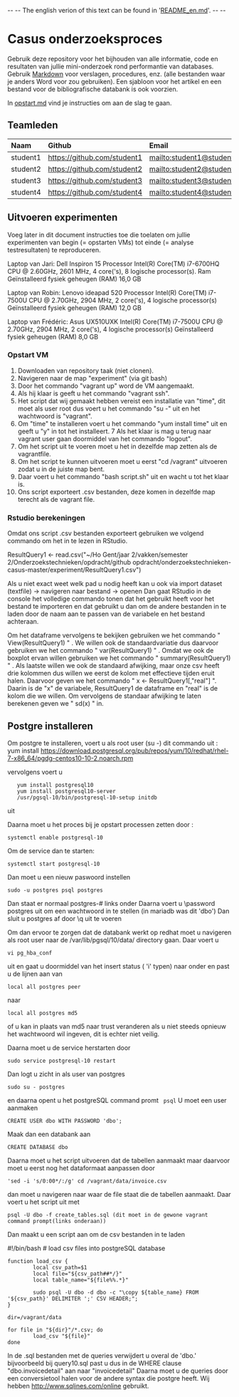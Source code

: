 -- -- The english verion of this text can be found in '[README_en.md](README_en.md)'. -- --

# Casus onderzoeksproces

Gebruik deze repository voor het bijhouden van alle informatie, code en resultaten van jullie mini-onderzoek rond performantie van databases. Gebruik [Markdown](https://guides.github.com/features/mastering-markdown/) voor verslagen, procedures, enz. (alle bestanden waar je anders Word voor zou gebruiken). Een sjabloon voor het artikel en een bestand voor de bibliografische databank is ook voorzien.

In [opstart.md](opstart.md) vind je instructies om aan de slag te gaan.

## Teamleden

| Naam     | Github                        | Email                               |
| :---     | :---                          | :---                                |
| student1 | <https://github.com/student1> | <mailto:student1@student.hogent.be> |
| student2 | <https://github.com/student2> | <mailto:student2@student.hogent.be> |
| student3 | <https://github.com/student3> | <mailto:student3@student.hogent.be> |
| student4 | <https://github.com/student4> | <mailto:student4@student.hogent.be> |

## Uitvoeren experimenten

Voeg later in dit document instructies toe die toelaten om jullie experimenten van begin (= opstarten VMs) tot einde (= analyse testresultaten) te reproduceren.

Laptop van Jari: Dell Inspiron 15 
Processor Intel(R) Core(TM) i7-6700HQ CPU @ 2.60GHz, 2601 MHz, 4 core('s), 8 logische processor(s). 
Ram Geïnstalleerd fysiek geheugen (RAM)	16,0 GB

Laptop van Robin: Lenovo ideapad 520
Processor	Intel(R) Core(TM) i7-7500U CPU @ 2.70GHz, 2904 MHz, 2 core('s), 4 logische processor(s)
Geïnstalleerd fysiek geheugen (RAM)	12,0 GB

Laptop van Frédéric: Asus UX510UXK
Intel(R) Core(TM) i7-7500U CPU @ 2.70GHz, 2904 MHz, 2 core('s), 4 logische processor(s)
Geïnstalleerd fysiek geheugen (RAM)	8,0 GB

### Opstart VM

1. Downloaden van repository taak (niet clonen).
2. Navigeren naar de map "experiment" (via git bash)
3. Door het commando "vagrant up" word de VM aangemaakt.
4. Als hij klaar is geeft u het commando "vagrant ssh".
5. Het script dat wij gemaakt hebben vereist een installatie van "time", dit moet als user root dus voert u het commando "su -" uit en het wachtwoord is "vagrant".
6. Om "time" te installeren voert u het commando "yum install time" uit en geeft u "y" in tot het installeert.
7 Als het klaar is mag u terug naar vagrant user gaan doormiddel van het commando "logout". 
8. Om het script uit te voeren moet u het in dezelfde map zetten als de vagrantfile.
9. Om het script te kunnen uitvoeren moet u eerst "cd /vagrant" uitvoeren zodat u in de juiste map bent.
10. Daar voert u het commando "bash script.sh" uit en wacht u tot het klaar is.
11. Ons script exporteert .csv bestanden, deze komen in dezelfde map terecht als de vagrant file.

### Rstudio berekeningen

Omdat ons script .csv bestanden exporteert gebruiken we volgend commando om het in te lezen in RStudio.

ResultQuery1 <- read.csv("~/Ho Gent/jaar 2/vakken/semester 2/Onderzoekstechnieken/opdracht/github opdracht/onderzoekstechnieken-casus-master/experiment/ResultQuery1.csv")

Als u niet exact weet welk pad u nodig heeft kan u ook via import dataset (textfile) -> navigeren naar bestand -> openen
Dan gaat RStudio in de console het volledige commando tonen dat het gebruikt heeft voor het bestand te importeren en dat gebruikt u dan om de andere bestanden in te laden door de naam aan te passen van de variabele en het bestand achteraan.

Om het dataframe vervolgens te bekijken gebruiken we het commando " View(ResultQuery1) " .
We willen ook de standaardvariatie dus daarvoor gebruiken we het commando " var(ResultQuery1) " .
Omdat we ook de boxplot ervan willen gebruiken we het commando " summary(ResultQuery1) " .
Als laatste willen we ook de standaard afwijking, maar onze csv heeft drie kolommen dus willen we eerst de kolom met effectieve tijden eruit halen. Daarvoor geven we het commando " x <- ResultQuery1[,"real"] ". Daarin is de "x" de variabele, ResultQuery1 de dataframe en "real" is de kolom die we willen.
Om vervolgens de standaar afwijking te laten berekenen geven we " sd(x) " in.

## Postgre installeren

Om postgre te installeren, voert u als root user (su -) dit commando uit :
  yum install https://download.postgresql.org/pub/repos/yum/10/redhat/rhel-7-x86_64/pgdg-centos10-10-2.noarch.rpm

vervolgens voert u
  ```
     yum install postgresql10
     yum install postgresql10-server
     /usr/pgsql-10/bin/postgresql-10-setup initdb
  ```
uit

Daarna moet u het proces bij je opstart processen zetten door :
 ```
 systemctl enable postgresql-10
 ```

Om de service dan te starten: 
 ```
 systemctl start postgresql-10
 ```

Dan moet u een nieuw paswoord instellen 
 ```
 sudo -u postgres psql postgres
 ```

Dan staat er normaal postgres-# links onder
Daarna voert u \password postgres uit om een wachtwoord in te stellen (in mariadb was dit 'dbo')
Dan sluit u postgres af door \q uit te voeren

Om dan ervoor te zorgen dat de databank werkt op redhat moet u navigeren als root user naar de 
/var/lib/pgsql/10/data/ directory gaan.
Daar voert u 
 ```
 vi pg_hba_conf
 ``` 
uit en gaat u doormiddel van het insert status ( 'i' typen) naar onder
en past u de lijnen aan van 
  ```
  local all postgres peer
  ```
naar 
``` 
local all postgres md5
```
of u kan in plaats van md5 naar trust veranderen als u niet steeds opnieuw het wachtwoord wil ingeven,
dit is echter niet veilig.

Daarna moet u de service herstarten door 
 ``` 
 sudo service postgresql-10 restart
 ```

Dan logt u zicht in als user van postgres
 ```
 sudo su - postgres
 ```
en daarna opent u het postgreSQL command promt 
 ``` psql```
U moet een user aanmaken
 ``` 
 CREATE USER dbo WITH PASSWORD 'dbo';
 ```
Maak dan een databank aan 
 ```
 CREATE DATABASE dbo
 ```
Daarna moet u het script uitvoeren dat de tabellen aanmaakt maar daarvoor moet u eerst nog het dataformaat 
aanpassen door 
``` 
'sed -i 's/0:00*/:/g' cd /vagrant/data/invoice.csv 
```
dan moet u navigeren naar waar de file staat die de tabellen aanmaakt.
Daar voert u het script uit met 
 ```
 psql -U dbo -f create_tables.sql (dit moet in de gewone vagrant command prompt(links onderaan))
 ```

Dan maakt u een script aan om de csv bestanden in te laden

#!/bin/bash
  	# load csv files into postgreSQL database

	function load_csv {
			local csv_path=$1
			local file="${csv_path##*/}"
			local table_name="${file%%.*}"

			sudo psql -U dbo -d dbo -c "\copy ${table_name} FROM '${csv_path}' DELIMITER ';' CSV HEADER;";
	}

	dir=/vagrant/data

	for file in "${dir}"/*.csv; do
			load_csv "${file}"
	done
  
In de .sql bestanden met de queries verwijdert u overal de 'dbo.' bijvoorbeeld bij query10.sql past u dus in de WHERE clause "dbo.invoicedetail" aan naar "invoicedetail"
Daarna moet u de queries door een conversietool halen voor de andere syntax die postgre heeft. 
Wij hebben http://www.sqlines.com/online gebruikt.
